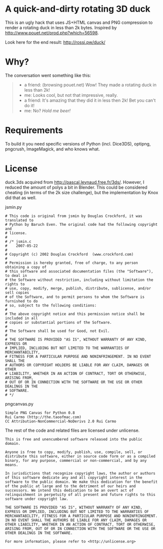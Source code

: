 # A quick-and-dirty rotating 3D duck

This is an ugly hack that uses JS+HTML canvas and PNG compression to render a rotating duck in less than 2k bytes. Inspired by http://www.pouet.net/prod.php?which=56598.

Look here for the end result: http://rossi.pw/duck/

# Why?

The conversation went something like this:

> * a friend: (browsing pouet.net) Wow! They made a rotating duck in less than 2k!
> * me: Looks cool, but not that impressive, really.
> * a friend: It's amazing that they did it in less then 2k! Bet you can't do it!
> * me: No? *Hold me beer!*

# Requirements

To build it you need specific versions of Python (incl. Dice3DS), optipng, pngcrush, ImageMagick, and who knows what.

# License

duck.3ds acquired from http://pascal.leynaud.free.fr/3ds/. However, I reduced the amount of polys a bit in Blender. This could be considered cheating (in terms of the 2k size challenge), but the implementation by Knox did that as well.

jsmin.py

```
# This code is original from jsmin by Douglas Crockford, it was translated to
# Python by Baruch Even. The original code had the following copyright and
# license.
#
# /* jsmin.c
#    2007-05-22
#
# Copyright (c) 2002 Douglas Crockford  (www.crockford.com)
#
# Permission is hereby granted, free of charge, to any person obtaining a copy of
# this software and associated documentation files (the "Software"), to deal in
# the Software without restriction, including without limitation the rights to
# use, copy, modify, merge, publish, distribute, sublicense, and/or sell copies
# of the Software, and to permit persons to whom the Software is furnished to do
# so, subject to the following conditions:
#
# The above copyright notice and this permission notice shall be included in all
# copies or substantial portions of the Software.
#
# The Software shall be used for Good, not Evil.
#
# THE SOFTWARE IS PROVIDED "AS IS", WITHOUT WARRANTY OF ANY KIND, EXPRESS OR
# IMPLIED, INCLUDING BUT NOT LIMITED TO THE WARRANTIES OF MERCHANTABILITY,
# FITNESS FOR A PARTICULAR PURPOSE AND NONINFRINGEMENT. IN NO EVENT SHALL THE
# AUTHORS OR COPYRIGHT HOLDERS BE LIABLE FOR ANY CLAIM, DAMAGES OR OTHER
# LIABILITY, WHETHER IN AN ACTION OF CONTRACT, TORT OR OTHERWISE, ARISING FROM,
# OUT OF OR IN CONNECTION WITH THE SOFTWARE OR THE USE OR OTHER DEALINGS IN THE
# SOFTWARE.
# */
```

pngcanvas.py

```
Simple PNG Canvas for Python 0.8
Rui Carmo (http://the.taoofmac.com)
CC Attribution-NonCommercial-NoDerivs 2.0 Rui Carmo
```

The rest of the code and related files are licensed under unlicense.

```
This is free and unencumbered software released into the public domain.

Anyone is free to copy, modify, publish, use, compile, sell, or
distribute this software, either in source code form or as a compiled
binary, for any purpose, commercial or non-commercial, and by any
means.

In jurisdictions that recognize copyright laws, the author or authors
of this software dedicate any and all copyright interest in the
software to the public domain. We make this dedication for the benefit
of the public at large and to the detriment of our heirs and
successors. We intend this dedication to be an overt act of
relinquishment in perpetuity of all present and future rights to this
software under copyright law.

THE SOFTWARE IS PROVIDED "AS IS", WITHOUT WARRANTY OF ANY KIND,
EXPRESS OR IMPLIED, INCLUDING BUT NOT LIMITED TO THE WARRANTIES OF
MERCHANTABILITY, FITNESS FOR A PARTICULAR PURPOSE AND NONINFRINGEMENT.
IN NO EVENT SHALL THE AUTHORS BE LIABLE FOR ANY CLAIM, DAMAGES OR
OTHER LIABILITY, WHETHER IN AN ACTION OF CONTRACT, TORT OR OTHERWISE,
ARISING FROM, OUT OF OR IN CONNECTION WITH THE SOFTWARE OR THE USE OR
OTHER DEALINGS IN THE SOFTWARE.

For more information, please refer to <http://unlicense.org>
```